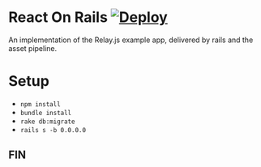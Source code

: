 # React On Rails [![Deploy](https://www.herokucdn.com/deploy/button.svg)](https://heroku.com/deploy)
An implementation of the Relay.js example app, delivered by rails and the asset pipeline.

# Setup

* `npm install`
* `bundle install`
* `rake db:migrate`
* `rails s -b 0.0.0.0`

## FIN
